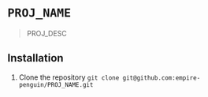 # `PROJ_NAME` 
> PROJ_DESC

## Installation
1. Clone the repository `git clone git@github.com:empire-penguin/PROJ_NAME.git`

